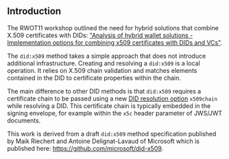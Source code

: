 [//]: # (Pandoc Formatting Macros)

[//]: # (::: introtitle)

[//]: # (Introduction)

[//]: # (:::)

## Introduction

The RWOT11 workshop outlined the need for hybrid solutions that combine X.509 certificates with DIDs: ["Analysis of hybrid wallet solutions - Implementation options for combining x509 certificates with DIDs and VCs"](https://github.com/WebOfTrustInfo/rwot11-the-hague/blob/master/advance-readings/hybrid_wallet_solutions_x509_DIDs_VCs.md).

The `did:x509` method takes a simple approach that does not introduce additional infrastructure. Creating and resolving a `did:x509` is a local operation. It relies on X.509 chain validation and matches elements contained in the DID to certificate properties within the chain.

The main difference to other DID methods is that `did:x509` requires a certificate chain to be passed using a new [DID resolution option](https://www.w3.org/TR/did-core/#did-resolution-options) `x509chain` while resolving a DID. This certificate chain is typically embedded in the signing envelope, for example within the `x5c` header parameter of JWS/JWT documents.

This work is derived from a draft `did:x509` method specification published by Maik Riechert and Antoine Delignat-Lavaud of Microsoft which is published here: https://github.com/microsoft/did-x509.
